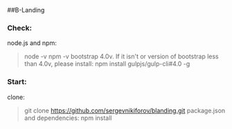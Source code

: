 ##B-Landing

### Check:
node.js and npm: 
> node -v
> npm -v
bootstrap 4.0v. If it isn't or version of bootstrap less than 4.0v, please install: 
> npm install gulpjs/gulp-cli#4.0 -g

### Start:
clone:
> git clone https://github.com/sergevnikiforov/blanding.git
package.json and dependencies:
> npm install




